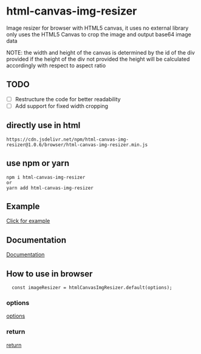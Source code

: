 # html-canvas-img-resizer
Image resizer for browser with HTML5 canvas, it uses no external library only uses the HTML5 Canvas to crop the image and output base64 image data

NOTE: the width and height of the canvas is determined by the id of the div provided
if the height of the div not provided the height will be calculated accordingly with respect to aspect ratio

## TODO
- [ ] Restructure the code for better readability
- [ ] Add support for fixed width cropping

## directly use in html
```
https://cdn.jsdelivr.net/npm/html-canvas-img-resizer@1.0.6/browser/html-canvas-img-resizer.min.js
```
## use npm or yarn
```
npm i html-canvas-img-resizer
or
yarn add html-canvas-img-resizer
```

## Example

[Click for example](https://subhash.info/html-canvas-img-resizer)

## Documentation

[Documentation](https://subhash.info/html-canvas-img-resizer/docs)

## How to use in browser

```
  const imageResizer = htmlCanvasImgResizer.default(options);
```

### options

[options](https://subhash.info/html-canvas-img-resizer/docs/interfaces/_index_.options.html)

### return

[return](https://subhash.info/html-canvas-img-resizer/docs/interfaces/_index_.returntype.html)
